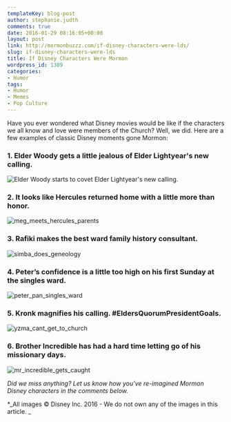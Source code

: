 ```yaml
---
templateKey: blog-post
author: stephanie.judth
comments: true
date: 2016-01-29 08:16:05+00:00
layout: post
link: http://mormonbuzzz.com/if-disney-characters-were-lds/
slug: if-disney-characters-were-lds
title: If Disney Characters Were Mormon
wordpress_id: 1389
categories:
- Humor
tags:
- Humor
- Memes
- Pop Culture
---
```


Have you ever wondered what Disney movies would be like if the characters we all know and love were members of the Church? Well, we did. Here are a few examples of classic Disney moments gone Mormon: 


### 1. Elder Woody gets a little jealous of Elder Lightyear's new calling.



![Elder Woody starts to covet Elder Lightyear's new calling.](/img/elder_lightyear_becomes_ap.jpg)


### 2. It looks like Hercules returned home with a little more than honor.

![meg_meets_hercules_parents](/img/meg_meets_hercules_parents.jpg)


### 3. Rafiki makes the best ward family history consultant.


![simba_does_geneology](/img/simba_does_geneology.jpg)


### 4. Peter’s confidence is a little too high on his first Sunday at the singles ward.


![peter_pan_singles_ward](/img/peter_pan_singles_ward.jpg)


### 5. Kronk magnifies his calling. #EldersQuorumPresidentGoals.


![yzma_cant_get_to_church](/img/yzma_cant_get_to_church.jpg)


### 6. Brother Incredible has had a hard time letting go of his missionary days.


![mr_incredible_gets_caught](/img/mr_incredible_gets_caught.jpg)

_Did we miss anything? Let us know how you've re-imagined Mormon Disney characters in the comments below._

*_All images © Disney Inc. 2016 - We do not own any of the images in this article. _
